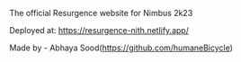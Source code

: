 The official Resurgence website for Nimbus 2k23

Deployed at: https://resurgence-nith.netlify.app/

Made by - Abhaya Sood(https://github.com/humaneBicycle)

